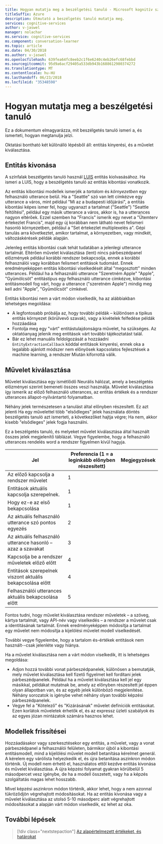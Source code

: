 ```yaml
---
title: Hogyan mutatja meg a beszélgetési tanuló - Microsoft kognitív szolgáltatások |} Microsoft Docs
titleSuffix: Azure
description: Útmutató a beszélgetés tanuló mutatja meg.
services: cognitive-services
author: v-jaswel
manager: nolachar
ms.service: cognitive-services
ms.component: conversation-learner
ms.topic: article
ms.date: 04/30/2018
ms.author: v-jaswel
ms.openlocfilehash: 639fea64fc8eeb2c1f6e6240c4eb26efc68febbd
ms.sourcegitcommit: 95d9a6acf29405a533db943b1688612980374272
ms.translationtype: MT
ms.contentlocale: hu-HU
ms.lasthandoff: 06/23/2018
ms.locfileid: "35348598"
---
```

# <a name="how-to-teach-with-conversation-learner"></a>Hogyan mutatja meg a beszélgetési tanuló 

Ez a dokumentum elmagyarázza, mit beszélgetés tanuló ismeri a, és ismerteti, hogyan megtanulja jelzi.  

Oktatási bontható két különálló lépésből áll: entitás kinyerési, és a művelet kiválasztása.

## <a name="entity-extraction"></a>Entitás kivonása

A színfalak beszélgetés tanuló használ [LUIS](https://www.luis.ai) entitás kiolvasásához.  Ha ismeri a LUIS, hogy a beszélgetés tanuló az entitás kibontási vonatkozik.

Az entitás kibontási modellek ismerjék a *tartalom* és *környezetben* egy felhasználó utterance belül.  Ha a "Seattle" szó van lett címkézve egy utterance a város, mint például "Mi az a budapesti időjárási", a entitás kibontási képes ismer fel, hogy ugyanazt a tartalmat ("Seattle") "Seattle feltöltési", például egy másik utterance a város, akkor is, ha a utterances nagyon eltérőek.  Ezzel szemben ha "Francis" ismerik egy nevet a "Ütemterv értekezlet Francis", majd egy új korábban nem látható nevet felismeri hasonló környezetben, például a "Set értekezlet multiplexelés a".  Gépi tanulás arra következtet, amikor tartalmat, a környezetben, vagy mindkét, változáskérések példák alapján.

Jelenleg entitás kibontási csak tehát tudatában a jelenlegi utterance tartalmát.  Eltérően művelet kiválasztása (lent) nincs párbeszédpanel előzmények például korábbi rendszer bekapcsolja, ennek a korábbi felhasználói vagy korábban felismert entitások tudomást.  Ennek eredményeképpen entitás kibontási viselkedését által "megosztott" minden utterances.  Például ha a felhasználó utterance "Szeretném Apple" "Apple", "Gyümölcsöt" entitástípus egy felhasználó utterance címkézve, kibontási entitásmodell fog várt, hogy a utterance ("szeretném Apple") mindig meg kell adni "Apple", "Gyümölcsöt" címkével.

Entitás kibontási nem a várt módon viselkedik, ha az alábbiakban lehetséges megoldása:

- A legfontosabb próbálja az, hogy további példák – különösen a tipikus entitás környezet (körülvevő szavak), vagy a kivételek felfedése példák hozzáadása
- Fontolja meg egy "várt" entitástulajdonságra művelet, ha szükséges.  Az oktatóanyag jelenik meg entitások várt további tájékoztatást talál.
- Bár ez lehet manuális feldolgozását a hozzáadni `EntityExtractionCallback` kóddal entitások kinyerési, ennek oka a legalább ajánlott módszer nem előnyösek kapcsolatos fejlesztések a machine learning, a rendszer Miután kiforrottá válik.

## <a name="action-selection"></a>Művelet kiválasztása

Művelet kiválasztása egy ismétlődő Neurális hálózat, amely a beszélgetés előzményei szerint bemeneti összes veszi használja.  Művelet kiválasztása így ismerik az előző felhasználó utterances, az entitás értékek és a rendszer utterances állapot-nyilvántartó folyamatban.  

Néhány jelek természetesen a tanulást által előnyben részesített.  Ez azt jelenti Ha egy művelettel több "elsődleges" jelek használata döntés beszélgetés tanuló azt ismerteti, a következőket hajtja végre; Ha nem, akkor kisebb "elsődleges" jelek fogja használni.

Ez a beszélgetés tanuló, és melyeket művelet kiválasztása által használt összes jelek megjelenítő táblázat.  Vegye figyelembe, hogy a felhasználó utterances rendelés word a rendszer figyelmen kívül hagyja.

Jel | Preferencia (1 = a leginkább előnyben részesített) | Megjegyzések
--- | --- | --- 
Az előző kapcsolja a rendszer művelet | 1 | 
Entitások aktuális kapcsolja szerepelnek. | 1 | 
Hogy ez-e az első bekapcsolása | 1 |
Az aktuális felhasználó utterance szó pontos egyezés | 2 | 
Az aktuális felhasználó utterance hasonló – azaz a szavakat | 3 | 
Kapcsolja be a rendszer műveletek előző előtt | 4 |
Entitások szerepelnek viszont aktuális bekapcsolása előtt | 4 | 
Felhasználói utterances aktuális bekapcsolása előtt | 5 | 

Fontos tudni, hogy művelet kiválasztása rendszer műveletek – a szöveg, kártya tartalmát, vagy API-név vagy viselkedés – a rendszer a művelet csak a identitásának tartalmát.  Ennek eredményeképpen módosítja a tartalmat egy művelet nem módosítja a kijelölési művelet modell viselkedését.

További vegye figyelembe, hogy a tartalom és-értékek entitások nem használt--csak jelenléte vagy hiánya.

Ha a művelet kiválasztása nem a várt módon viselkedik, itt is lehetséges megoldása:

- Adjon hozzá további vonat párbeszédpanelek, különösen a bemutatják, mely művelet kiválasztása kell fizető figyelmet kell fordítani jelek párbeszédpanelek.  Például ha a művelet kiválasztása kell jel egy másikkal, példákat mutatnak be, amely az előnyben részesített jel éppen olyan állapotban van, és az egyéb jelek különböző megjelenítése.  Néhány sorozatok is igénybe vehet néhány olyan további képzési párbeszédpanelek.
- Vegye fel a "Kötelező" és "Kizárásának" művelet definíciók entitásokat.  Ezen korlátok műveletek érhetők el, és az expressz üzleti szabályok és az egyes józan mintázatok számára hasznos lehet. 

## <a name="updates-to-models"></a>Modellek frissítései

Hozzáadásakor vagy szerkesztésekor egy entitás, a művelet, vagy a vonat párbeszédpanel a felhasználói felületen, bármikor újból a kibontási entitásmodell, mind a kijelölési művelet modell betanítása kérelmet generál.  A kérelem egy várólista helyezkedik el, és újra betanítása aszinkron módon történik.  Új modell nem érhető el, használatos ettől kezdve entitás kivonása és művelet kiválasztása.  A újra képzési folyamat gyakran körülbelül 5 másodpercet vesz igénybe, de ha a modell összetett, vagy ha a képzés szolgáltatás magas lehet hosszabb.

Mivel képzési aszinkron módon történik, akkor lehet, hogy a nem azonnal tükröződjön végrehajtott módosításokat.  Ha az entitás kivonása vagy a művelet kiválasztása az utolsó 5-10 másodperc alatt végrehajtott módosításokat a alapján várt módon viselkedik, ez lehet az oka.

## <a name="next-steps"></a>További lépések

> [!div class="nextstepaction"]
> [Az alapértelmezett értékeket, és határokat](./cl-values-and-boundaries.md)
